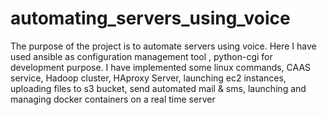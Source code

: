 # automating_servers_using_voice
The purpose of the project is to automate servers using voice. Here I have used ansible as configuration management tool , python-cgi for development purpose. I have implemented some linux commands, CAAS service, Hadoop cluster, HAproxy Server, launching ec2 instances, uploading files to s3 bucket, send automated mail &amp; sms, launching and managing docker containers on a real time server
